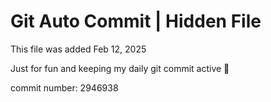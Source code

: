 # Git Auto Commit | Hidden File

This file was added Feb 12, 2025

Just for fun and keeping my daily git commit active 🤪

commit number: 2946938
